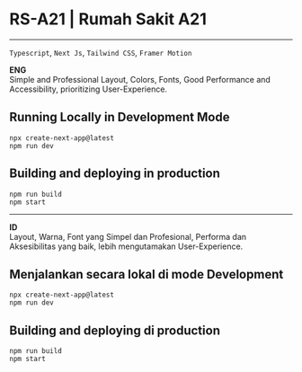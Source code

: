 
# RS-A21 | Rumah Sakit A21
<hr />

`Typescript`, `Next Js`, `Tailwind CSS`, `Framer Motion`

**ENG**
<br/>
Simple and Professional Layout, Colors, Fonts, Good Performance and Accessibility, prioritizing User-Experience.

## Running Locally in Development Mode
```
npx create-next-app@latest
npm run dev
```

## Building and deploying in production
```
npm run build
npm start
```

<hr />

**ID**
<br/>
Layout, Warna, Font yang Simpel dan Profesional, Performa dan Aksesibilitas yang baik, lebih mengutamakan User-Experience.

## Menjalankan secara lokal di mode Development
```
npx create-next-app@latest
npm run dev
```

## Building and deploying di production
```
npm run build
npm start
```

